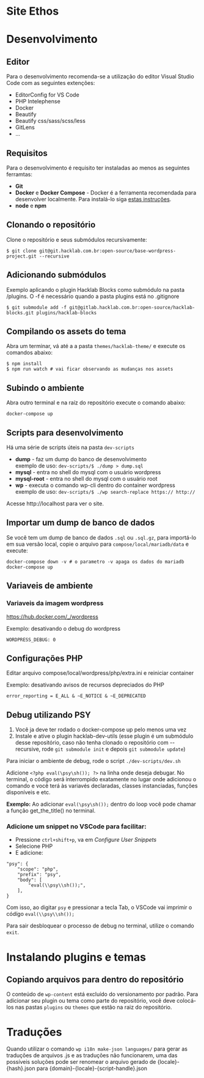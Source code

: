 # Site Ethos

# Desenvolvimento

## Editor
Para o desenvolvimento recomenda-se a utilização do editor Visual Studio Code com as seguintes extenções:

- EditorConfig for VS Code
- PHP Intelephense
- Docker
- Beautify
- Beautify css/sass/scss/less
- GitLens
- ...

## Requisitos
Para o desenvolvimento é requisito ter instaladas ao menos as seguintes ferramtas:

- **Git**
- **Docker** e **Docker Compose** - Docker é a ferramenta recomendada para desenvolver localmente. Para instalá-lo siga [estas instruções](https://docs.docker.com/install/#supported-platforms).
- **node** e **npm**

## Clonando o repositório
Clone o repositório e seus submódulos recursivamente:

```
$ git clone git@git.hacklab.com.br:open-source/base-wordpress-project.git --recursive
```

## Adicionando submódulos
Exemplo aplicando o plugin Hacklab Blocks como submódulo na pasta /plugins. O -f é necessário quando a pasta plugins está no .gitignore

```
$ git submodule add -f git@gitlab.hacklab.com.br:open-source/hacklab-blocks.git plugins/hacklab-blocks
```

## Compilando os assets do tema
Abra um terminar, vá até a a pasta `themes/hacklab-theme/` e execute os comandos abaixo:

```
$ npm install
$ npm run watch # vai ficar observando as mudanças nos assets
```


## Subindo o ambiente
Abra outro terminal e na raíz do repositório execute o comando abaixo:

```
docker-compose up
```

## Scripts para desenvolvimento
Há uma série de scripts úteis na pasta `dev-scripts`
- **dump** - faz um dump do banco de desenvolvimento<br>
    exemplo de uso: `dev-scripts/$ ./dump > dump.sql`
- **mysql** - entra no shell do mysql com o usuário wordpress
- **mysql-root** - entra no shell do mysql com o usuário root
- **wp** - executa o comando wp-cli dentro do container wordpress<br>
    exemplo de uso: `dev-scripts/$ ./wp search-replace https:// http://`

Acesse http://localhost para ver o site.

## Importar um dump de banco de dados
Se você tem um dump de banco de dados `.sql` ou `.sql.gz`, para importá-lo em sua versão local, copie o arquivo para `compose/local/mariadb/data` e execute:

```
docker-compose down -v # o parametro -v apaga os dados do mariadb
docker-compose up 
```



## Variaveis de ambiente

### Variaveis da imagem wordpress    
https://hub.docker.com/_/wordpress

Exemplo: desativando o debug do wordpress
    
    WORDPRESS_DEBUG: 0

## Configurações PHP
Editar arquivo compose/local/wordpress/php/extra.ini e reiniciar container

Exemplo: desativando avisos de recursos depreciados do PHP

    error_reporting = E_ALL & ~E_NOTICE & ~E_DEPRECATED

## Debug utilizando PSY
1. Você ja deve ter rodado o docker-compose up pelo menos uma vez
2. Instale e ative o plugin hacklab-dev-utils (esse plugin é um submódulo desse repositório, caso não tenha clonado o repositório com --recursive, rode `git submodule init` e depois `git submodule update`)

Para iniciar o ambiente de debug, rode o script `./dev-scripts/dev.sh`

Adicione `<?php eval(\psy\sh()); ?>` na linha onde deseja debugar. No terminal, o código será interrompido exatamente no lugar onde adicionou o comando e você terá às variavés declaradas, classes instanciadas, funções disponíveis e etc.

**Exemplo:** 
Ao adicionar `eval(\psy\sh());` dentro do loop você pode chamar a função get_the_title() no terminal.

### Adicione um snippet no VSCode para facilitar:

- Pressione `ctrl+shift+p`, va em *Configure User Snippets*
- Selecione PHP
- E adicione:
```
"psy": {
    "scope": "php",
    "prefix": "psy",
    "body": [
        "eval(\\psy\\sh());",
    ],
}
```

Com isso, ao digitar `psy` e pressionar a tecla Tab, o VSCode vai imprimir o códígo `eval(\\psy\\sh());`

Para sair desbloquear o processo de debug no terminal, utilize o comando `exit`.

# Instalando plugins e temas

## Copiando arquivos para dentro do repositório
O conteúdo de `wp-content` está excluído do versionamento por padrão. Para adicionar seu plugin ou tema como parte do repositório, você deve colocá-los nas pastas `plugins` ou `themes` que estão na raiz do repositório.

# Traduções

Quando utilizar o comando `wp i18n make-json languages/` para gerar as traduções de arquivos .js e as traduções não funcionarem, uma das possíveis soluções pode ser renomear o arquivo gerado de {locale}-{hash}.json para {domain}-{locale}-{script-handle}.json

